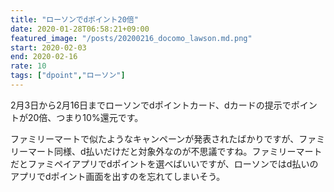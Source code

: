 ```yaml
---
title: "ローソンでdポイント20倍"
date: 2020-01-28T06:58:21+09:00
featured_image: "/posts/20200216_docomo_lawson.md.png"
start: 2020-02-03
end: 2020-02-16
rate: 10
tags: ["dpoint","ローソン"]
---
```


2月3日から2月16日までローソンでdポイントカード、dカードの提示でポイントが20倍、つまり10%還元です。

ファミリーマートで似たようなキャンペーンが発表されたばかりですが、ファミリーマート同様、d払いだけだと対象外なのが不思議ですね。ファミリーマートだとファミペイアプリでdポイントを選べばいいですが、ローソンではd払いのアプリでdポイント画面を出すのを忘れてしまいそう。
